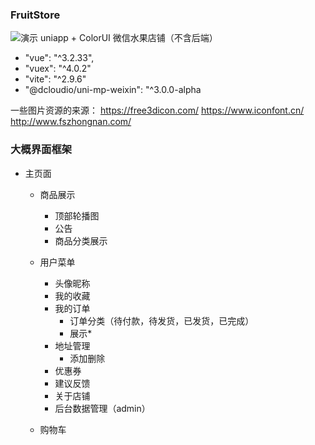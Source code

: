 ### FruitStore


![演示](https://zzerx.cn/download/jielexiaopu.jpg)
uniapp + ColorUI 微信水果店铺（不含后端）
<!-- 说是uniapp+colorui 但是uniapp的组件没用到几个 colorui的使用也不是彻底 :) -->
-  "vue": "^3.2.33",
-  "vuex": "^4.0.2"
-  "vite": "^2.9.6"
-  "@dcloudio/uni-mp-weixin": "^3.0.0-alpha
  
一些图片资源的来源：
https://free3dicon.com/
https://www.iconfont.cn/
http://www.fszhongnan.com/

### 大概界面框架

- 主页面
  - 商品展示
    - 顶部轮播图
    - 公告
    - 商品分类展示

  - 用户菜单
    -  头像昵称
    -  我的收藏
    -  我的订单
       - 订单分类（待付款，待发货，已发货，已完成）
       - 展示* 
    -  地址管理
       - 添加删除  
    -  优惠券
    -  建议反馈
    -  关于店铺
    -  后台数据管理（admin）
  - 购物车 
    
